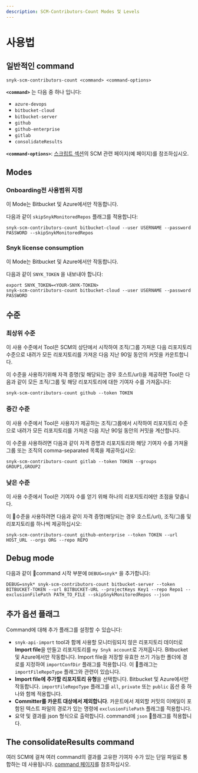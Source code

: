 ```yaml
---
description: SCM-Contributors-Count Modes 및 Levels
---
```


# 사용법

## 일반적인 command

```
snyk-scm-contributors-count <command> <command-options>
```

**`<command>`** 는 다음 중 하나 입니다:

* `azure-devops`
* `bitbucket-cloud`
* `bitbucket-server`
* `github`
* `github-enterprise`
* `gitlab`
* `consolidateResults`

**`<command-options>`**: [스크립트 섹션](the-scripts/)의 SCM 관련 페이지(예 페이지)를 참조하십시오.

## Modes

### Onboarding전 사용범위 지정

이 Mode는 Bitbucket 및 Azure에서만 작동합니다.

다음과 같이 `skipSnykMonitoredRepos` 플래그를 적용합니다:

```
snyk-scm-contributors-count bitbucket-cloud --user USERNAME --password PASSWORD --skipSnykMonitoredRepos
```

### Snyk license consumption

이 Mode는 Bitbucket 및 Azure에서만 작동합니다.

다음과 같이 `SNYK_TOKEN` 을 내보내야 합니다:

```
export SNYK_TOKEN=<YOUR-SNYK-TOKEN>
snyk-scm-contributors-count bitbucket-cloud --user USERNAME --password PASSWORD
```

## 수준

### 최상위 수준

이 사용 수준에서 Tool은 SCM의 상단에서 시작하여 조직/그룹 가져온 다음 리포지토리 수준으로 내려가 모든 리포지토리를 가져온 다음 지난 90일 동안의 커밋을 카운트합니다.

이 수준을 사용하기위해 자격 증명(및 해당되는 경우 호스트/url)을 제공하면 Tool은 다음과 같이 모든 조직/그룹 및 해당 리포지토리에 대한 기여자 수를 가져옵니다:

```
snyk-scm-contributors-count github --token TOKEN
```

### 중간 수준

이 사용 수준에서 Tool은 사용자가 제공하는 조직/그룹에서 시작하여 리포지토리 수준으로 내려가 모든 리포지토리를 가져온 다음 지난 90일 동안의 커밋을 계산합니다.

이 수준을 사용하려면 다음과 같이 자격 증명과 리포지토리와 해당 기여자 수를 가져올 그룹 또는 조직의 comma-separated 목록을 제공하십시오:

```
snyk-scm-contributors-count gitlab --token TOKEN --groups GROUP1,GROUP2
```

### 낮은 수준

이 사용 수준에서 Tool은 기여자 수를 얻기 위해 하나의 리포지토리에만 초점을 맞춥니다.

이 수준을 사용하려면 다음과 같이 자격 증명(해당되는 경우 호스트/url), 조직/그룹 및 리포지토리를 하나씩 제공하십시오:

```
snyk-scm-contributors-count github-enterprise --token TOKEN --url HOST_URL --orgs ORG --repo REPO
```

## Debug mode

다음과 같이 command 시작 부분에 `DEBUG=snyk*` 을 추가합니다:

```
DEBUG=snyk* snyk-scm-contributors-count bitbucket-server --token BITBUCKET-TOKEN --url BITBUCKET-URL --projectKeys Key1 --repo Repo1 --exclusionFilePath PATH_TO_FILE --skipSnykMonitoredRepos --json
```

## 추가 옵션 플래그

Command에 대해 추가 플래그를 설정할 수 있습니다:

* `snyk-api-import` tool과 함께 사용할 모니터링되지 않은 리포지토리 데이터로 **Import file**을 만들고 리포지토리를 `my Snyk account`로 가져옵니다. Bitbucket 및 Azure에서만 작동합니다. Import file을 저장할 유효한 쓰기 가능한 폴더에 경로를 지정하여 `importConfDir` 플래그를 적용합니다. 이 플래그는 `importFileRepoType` 플래그와 관련이 있습니다.
* **Import file에 추가할 리포지토리 유형**을 선택합니다. Bitbucket 및 Azure에서만 작동합니다. `importFileRepoType` 플래그를 `all`, `private` 또는 `public` 옵션 중 하나와 함께 적용합니다.
* **Committer를 카운트 대상에서 제외합니다**. 카운트에서 제외할 커밋의 이메일이 포함된 텍스트 파일의 경로가 있는 명령에 `exclusionFilePath` 플래그를 적용합니다.
* 요약 및 결과를 json 형식으로 출력합니다. command에 `json` 플래그를 적용합니다.

## The consolidateResults command

여러 SCM에 걸쳐 여러 command의 결과를 고유한 기여자 수가 있는 단일 파일로 통합하는 데 사용됩니다. [command 페이지](consolidate-results.md)를 참조하십시오.
